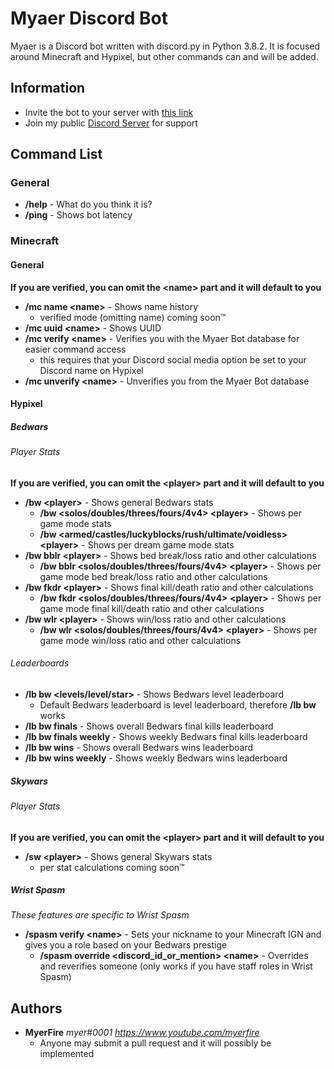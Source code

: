 # Myaer Discord Bot
Myaer is a Discord bot written with discord.py in Python 3.8.2. It is focused around Minecraft and Hypixel, but other commands can and will be added.
## Information
- Invite the bot to your server with [this link](https://discord.com/api/oauth2/authorize?client_id=700133917264445480&permissions=8&scope=bot)
- Join my public [Discord Server](https://inv.wtf/myerfire) for support
## Command List
### General
- **/help** - What do you think it is?
- **/ping** - Shows bot latency
### Minecraft
#### General
**If you are verified, you can omit the \<name\> part and it will default to you**
- **/mc name \<name\>** - Shows name history
  - verified mode (omitting name) coming soon™
- **/mc uuid \<name\>** - Shows UUID
- **/mc verify \<name\>** - Verifies you with the Myaer Bot database for easier command access
  - this requires that your Discord social media option be set to your Discord name on Hypixel
- **/mc unverify \<name\>** - Unverifies you from the Myaer Bot database
#### Hypixel
##### Bedwars
###### Player Stats
**If you are verified, you can omit the \<player\> part and it will default to you**
- **/bw \<player\>** - Shows general Bedwars stats
  - **/bw \<solos/doubles/threes/fours/4v4\> \<player\>** - Shows per game mode stats
  - **/bw \<armed/castles/luckyblocks/rush/ultimate/voidless> \<player\>** - Shows per dream game mode stats
- **/bw bblr \<player\>** - Shows bed break/loss ratio and other calculations
  - **/bw bblr \<solos/doubles/threes/fours/4v4\> \<player\>** - Shows per game mode bed break/loss ratio and other calculations
- **/bw fkdr \<player\>** - Shows final kill/death ratio and other calculations
  - **/bw fkdr \<solos/doubles/threes/fours/4v4\> \<player\>** - Shows per game mode final kill/death ratio and other calculations
- **/bw wlr \<player\>** - Shows win/loss ratio and other calculations
  - **/bw wlr \<solos/doubles/threes/fours/4v4\> \<player\>** - Shows per game mode win/loss ratio and other calculations

###### Leaderboards
- **/lb bw \<levels/level/star\>** - Shows Bedwars level leaderboard
  - Default Bedwars leaderboard is level leaderboard, therefore **/lb bw** works
- **/lb bw finals** - Shows overall Bedwars final kills leaderboard
- **/lb bw finals weekly** - Shows weekly Bedwars final kills leaderboard
- **/lb bw wins** - Shows overall Bedwars wins leaderboard
- **/lb bw wins weekly** - Shows weekly Bedwars wins leaderboard

##### Skywars
###### Player Stats
**If you are verified, you can omit the \<player\> part and it will default to you**
- **/sw \<player\>** - Shows general Skywars stats
  - per stat calculations coming soon™
##### Wrist Spasm
*These features are specific to Wrist Spasm*
- **/spasm verify \<name\>** - Sets your nickname to your Minecraft IGN and gives you a role based on your Bedwars prestige
  - **/spasm override \<discord_id_or_mention\> \<name\>** - Overrides and reverifies someone (only works if you have staff roles in Wrist Spasm)
## Authors
- **MyerFire** *myer#0001* *https://www.youtube.com/myerfire*
  - Anyone may submit a pull request and it will possibly be implemented
